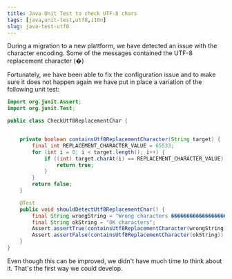 ```yaml
---
title: Java Unit Test to check UTF-8 chars
tags: [java,unit-test,utf8,i18n]
slug: java-test-utf8
---
```


During a migration to a new plattform, we have detected an issue with the character encoding. Some of the messages contained the UTF-8 replacement character (�)

<!--truncate-->

Fortunately, we have been able to fix the configuration issue and to make sure it does not happen again we have put in place a variation of the following unit test:

```java
import org.junit.Assert;
import org.junit.Test;

public class CheckUtf8ReplacementChar {


    private boolean containsUtf8ReplacementCharacter(String target) {
        final int REPLACEMENT_CHARACTER_VALUE = 65533;
        for (int i = 0; i < target.length(); i++) {
            if ((int) target.charAt(i) == REPLACEMENT_CHARACTER_VALUE) {
                return true;
            }
        }
        return false;
    }

    @Test
    public void shouldDetectUtf8ReplacementChar() {
        final String wrongString = "Wrong characters ������������������<br>";
        final String okString = "OK characters";
        Assert.assertTrue(containsUtf8ReplacementCharacter(wrongString));
        Assert.assertFalse(containsUtf8ReplacementCharacter(okString));
    }
}
```

Even though this can be improved, we didn't have much time to think about it. That's the first way we could develop.